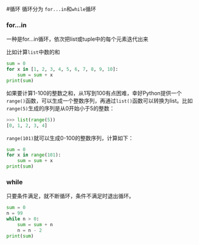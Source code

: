 #循环
循环分为 `for...in`和`while`循环

### for...in
一种是for...in循环，依次把list或tuple中的每个元素迭代出来

比如计算`list`中数的和
```py
sum = 0
for x in [1, 2, 3, 4, 5, 6, 7, 8, 9, 10]:
    sum = sum + x
print(sum)
```
如果要计算1-100的整数之和，从1写到100有点困难，幸好Python提供一个`range()`函数，可以生成一个整数序列，再通过`list()`函数可以转换为list。比如`range(5)`生成的序列是从0开始小于5的整数：
```py
>>> list(range(5))
[0, 1, 2, 3, 4]
```

`range(101)`就可以生成0-100的整数序列，计算如下：
```py
sum = 0
for x in range(101):
    sum = sum + x
print(sum)
```

### while
只要条件满足，就不断循环，条件不满足时退出循环。
```py
sum = 0
n = 99
while n > 0:
    sum = sum + n
    n = n - 2
print(sum)
```

